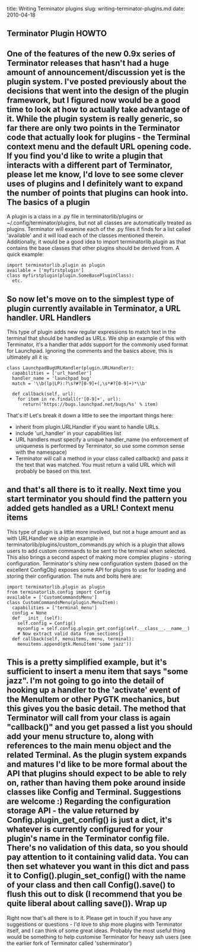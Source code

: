 title: Writing Terminator plugins
slug: writing-terminator-plugins.md
date: 2010-04-18


Terminator Plugin HOWTO
-----------------------

One of the features of the new 0.9x series of Terminator releases that hasn't had a huge amount of announcement/discussion yet is the plugin system. I've posted previously about the decisions that went into the design of the plugin framework, but I figured now would be a good time to look at how to actually take advantage of it.
While the plugin system is really generic, so far there are only two points in the Terminator code that actually look for plugins - the Terminal context menu and the default URL opening code. If you find you'd like to write a plugin that interacts with a different part of Terminator, please let me know, I'd love to see some clever uses of plugins and I definitely want to expand the number of points that plugins can hook into.
The basics of a plugin
----------------------

A plugin is a class in a .py file in terminatorlib/plugins or ~/.config/terminator/plugins, but not all classes are automatically treated as plugins. Terminator will examine each of the .py files it finds for a list called 'available' and it will load each of the classes mentioned therein.
Additionally, it would be a good idea to import terminatorlib.plugin as that contains the base classes that other plugins should be derived from.
A quick example:
```
import terminatorlib.plugin as plugin
available = ['myfirstplugin']
class myfirstplugin(plugin.SomeBasePluginClass):
  etc.
```

So now let's move on to the simplest type of plugin currently available in Terminator, a URL handler.
URL Handlers
------------

This type of plugin adds new regular expressions to match text in the terminal that should be handled as URLs. We ship an example of this with Terminator, it's a handler that adds support for the commonly used format for Launchpad. Ignoring the comments and the basics above, this is ultimately all it is:
```
class LaunchpadBugURLHandler(plugin.URLHandler):
  capabilities = ['url_handler']
  handler_name = 'launchpad_bug'
  match = '\\b(lp|LP):?\s?#?[0-9]+(,\s*#?[0-9]+)*\\b'
```

```
  def callback(self, url):
    for item in re.findall(r'[0-9]+', url):
      return('https://bugs.launchpad.net/bugs/%s' % item)
```

That's it! Let's break it down a little to see the important things here:
-   inherit from plugin.URLHandler if you want to handle URLs.
-   include 'url\_handler' in your capabilities list
-   URL handlers must specify a unique handler\_name (no enforcement of uniqueness is performed by Terminator, so use some common sense with the namespace)
-   Terminator will call a method in your class called callback() and pass it the text that was matched. You must return a valid URL which will probably be based on this text.

and that's all there is to it really. Next time you start terminator you should find the pattern you added gets handled as a URL!
Context menu items
------------------

This type of plugin is a little more involved, but not a huge amount and as with URLHandler we ship an example in terminatorlib/plugins/custom\_commands.py which is a plugin that allows users to add custom commands to be sent to the terminal when selected. This also brings a second aspect of making more complex plugins - storing configuration. Terminator's shiny new configuration system (based on the excellent ConfigObj) exposes some API for plugins to use for loading and storing their configuration. The nuts and bolts here are:
```
import terminatorlib.plugin as plugin
from terminatorlib.config import Config
available = ['CustomCommandsMenu']
class CustomCommandsMenu(plugin.MenuItem):
  capabilities = ['terminal_menu']
  config = None
  def __init__(self):
    self.config = Config()
    myconfig = self.config.plugin_get_config(self.__class__.__name__)
    # Now extract valid data from sections{}
  def callback(self, menuitems, menu, terminal):
    menuitems.append(gtk.MenuItem('some jazz'))
```

This is a pretty simplified example, but it's sufficient to insert a menu item that says "some jazz". I'm not going to go into the detail of hooking up a handler to the 'activate' event of the MenuItem or other PyGTK mechanics, but this gives you the basic detail. The method that Terminator will call from your class is again "callback()" and you get passed a list you should add your menu structure to, along with references to the main menu object and the related Terminal. As the plugin system expands and matures I'd like to be more formal about the API that plugins should expect to be able to rely on, rather than having them poke around inside classes like Config and Terminal. Suggestions are welcome :)
Regarding the configuration storage API - the value returned by Config.plugin\_get\_config() is just a dict, it's whatever is currently configured for your plugin's name in the Terminator config file. There's no validation of this data, so you should pay attention to it containing valid data. You can then set whatever you want in this dict and pass it to Config().plugin\_set\_config() with the name of your class and then call Config().save() to flush this out to disk (I recommend that you be quite liberal about calling save()).
Wrap up
-------

Right now that's all there is to it. Please get in touch if you have any suggestions or questions - I'd love to ship more plugins with Terminator itself, and I can think of some great ideas. Probably the most useful thing would be something to help customise Terminator for heavy ssh users (see the earlier fork of Terminator called 'ssherminator')